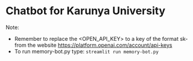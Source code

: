 # Chatbot for Karunya University

Note:
- Remember to replace the <OPEN_API_KEY> to a key of the format sk- from the website https://platform.openai.com/account/api-keys
- To run memory-bot.py type: ``` streamlit run memory-bot.py ```
